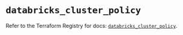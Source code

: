 # `databricks_cluster_policy`

Refer to the Terraform Registry for docs: [`databricks_cluster_policy`](https://registry.terraform.io/providers/databricks/databricks/1.36.2/docs/resources/cluster_policy).
